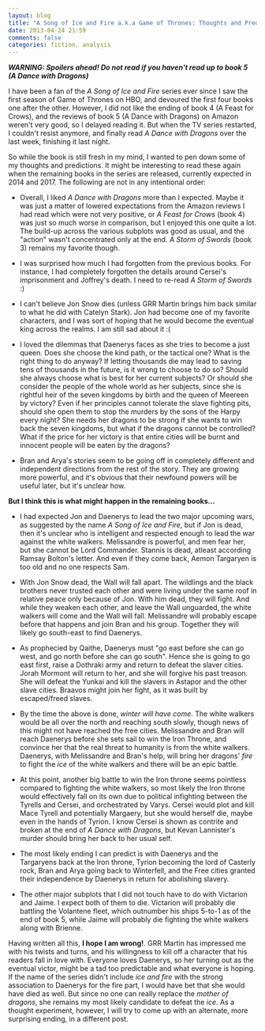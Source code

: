 ```yaml
---
layout: blog
title: "A Song of Ice and Fire a.k.a Game of Thrones: Thoughts and Predictions"
date: 2013-04-24 21:59
comments: false
categories: fiction, analysis
---
```


_**WARNING: Spoilers ahead! Do not read if you haven't read up to book 5 (A Dance with Dragons)**_

I have been a fan of the _A Song of Ice and Fire_ series ever since I saw the first season of Game of Thrones on HBO, and devoured the first four books one after the other. However, I did not like the ending of book 4 (A Feast for Crows), and the reviews of book 5 (A Dance with Dragons) on Amazon weren't very good, so I delayed reading it. But when the TV series restarted, I couldn't resist anymore, and finally read _A Dance with Dragons_ over the last week, finishing it last night. 

So while the book is still fresh in my mind, I wanted to pen down some of my thoughts and predictions. It might be interesting to read these again when the remaining books in the series are released, currently expected in 2014 and 2017. The following are not in any intentional order:

* Overall, I liked _A Dance with Dragons_ more than I expected. Maybe it was just a matter of lowered expectations from the Amazon reviews I had read which were not very positive, or _A Feast for Crows_ (book 4) was just so much worse in comparison, but I enjoyed this one quite a lot. The build-up across the various subplots was good as usual, and the "action" wasn't concentrated only at the end. _A Storm of Swords_ (book 3) remains my favorite though.

* I was surprised how much I had forgotten from the previous books. For instance, I had completely forgotten the details around Cersei's imprisonment and Joffrey's death. I need to re-read _A Storm of Swords_ :)

* I can't believe Jon Snow dies (unless GRR Martin brings him back similar to what he did with Catelyn Stark). Jon had become one of my favorite characters, and I was sort of hoping that he would become the eventual king across the realms. I am still sad about it :(

* I loved the dilemmas that Daenerys faces as she tries to become a just queen. Does she choose the kind path, or the tactical one? What is the right thing to do anyway? If letting thousands die may lead to saving tens of thousands in the future, is it wrong to choose to do so? Should she always choose what is best for her current subjects? Or should she consider the people of the whole world as her subjects, since she is rightful heir of the seven kingdoms by birth and the queen of Meereen by victory? Even if her principles cannot tolerate the slave fighting pits, should she open them to stop the murders by the sons of the Harpy every night? She needs her dragons to be strong if she wants to win back the seven kingdoms, but what if the dragons cannot be controlled? What if the price for her victory is that entire cities will be burnt and innocent people will be eaten by the dragons?

* Bran and Arya's stories seem to be going off in completely different and independent directions from the rest of the story. They are growing more powerful, and it's obvious that their newfound powers will be useful later, but it's unclear how.

__But I think this is what might happen in the remaining books...__

* I had expected Jon and Daenerys to lead the two major upcoming wars, as suggested by the name _A Song of Ice and Fire_, but if Jon is dead, then it's unclear who is intelligent and respected enough to lead the war against the white walkers. Melissandre is powerful, and men fear her, but she cannot be Lord Commander. Stannis is dead, atleast according Ramsay Bolton's letter. And even if they come back, Aemon Targaryen is too old and no one respects Sam.

* With Jon Snow dead, the Wall will fall apart. The wildlings and the black brothers never trusted each other and were living under the same roof in relative peace only because of Jon. With him dead, they will fight. And while they weaken each other, and leave the Wall unguarded, the white walkers will come and the Wall will fall. Melissandre will probably escape before that happens and join Bran and his group. Together they will likely go south-east to find Daenerys.

* As prophecied by Qaithe, Daenerys must "go east before she can go west, and go north before she can go south". Hence she is going to go east first, raise a Dothraki army and return to defeat the slaver cities. Jorah Mormont will return to her, and she will forgive his past treason. She will defeat the Yunkai and kill the slavers in Astapor and the other slave cities. Braavos might join her fight, as it was built by escaped/freed slaves.

* By the time the above is done, _winter will have come_. The white walkers would be all over the north and reaching south slowly, though news of this might not have reached the free cities. Melissandre and Bran will reach Daenerys before she sets sail to win the Iron Throne, and convince her that the real threat to humanity is from the white walkers. Daenerys, with Melissandre and Bran's help, will bring her dragons' _fire_ to fight the _ice_ of the white walkers and there will be an epic battle.

* At this point, another big battle to win the Iron throne seems pointless compared to fighting the white walkers, so most likely the Iron throne would effectively fall on its own due to political infighting between the Tyrells and Cersei, and orchestrated by Varys. Cersei would plot and kill Mace Tyrell and potentially Margaery, but she would herself die, maybe even in the hands of Tyrion. I know Cersei is shown as contrite and broken at the end of _A Dance with Dragons_, but Kevan Lannister's murder should bring her back to her usual self.

* The most likely ending I can predict is with Daenerys and the Targaryens back at the Iron throne, Tyrion becoming the lord of Casterly rock, Bran and Arya going back to Winterfell, and the Free cities granted their independence by Daenerys in return for abolishing slavery.

* The other major subplots that I did not touch have to do with Victarion and Jaime. I expect both of them to die. Victarion will probably die battling the Volantene fleet, which outnumber his ships 5-to-1 as of the end of book 5, while Jaime will probably die fighting the white walkers along with Brienne.

Having written all this, __I hope I am wrong!__. GRR Martin has impressed me with his twists and turns, and his willingness to kill off a character that his readers fall in love with. Everyone loves Daenerys, so her turning out as the eventual victor, might be a tad too predictable and what everyone is hoping. If the name of the series didn't include _ice and fire_ with the strong association to Daenerys for the fire part, I would have bet that she would have died as well. But since no one can really replace the _mother of dragons_, she remains my most likely candidate to defeat the _ice_. As a thought experiment, however, I will try to come up with an alternate, more surprising ending, in a different post.

